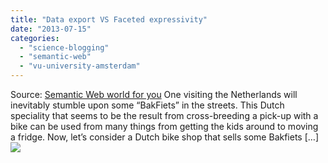 ```yaml
---
title: "Data export VS Faceted expressivity"
date: "2013-07-15"
categories: 
  - "science-blogging"
  - "semantic-web"
  - "vu-university-amsterdam"
---
```


Source: [Semantic Web world for you](http://semweb4u.wordpress.com/feed/) One visiting the Netherlands will inevitably stumble upon some “BakFiets” in the streets. This Dutch speciality that seems to be the result from cross-breeding a pick-up with a bike can be used from many things from getting the kids around to moving a fridge. Now, let’s consider a Dutch bike shop that sells some Bakfiets \[…\]![](https://pixel.wp.com/b.gif?host=semweb4u.wordpress.com&blog=18410093&post=564&subd=semweb4u&ref=&feed=1)
